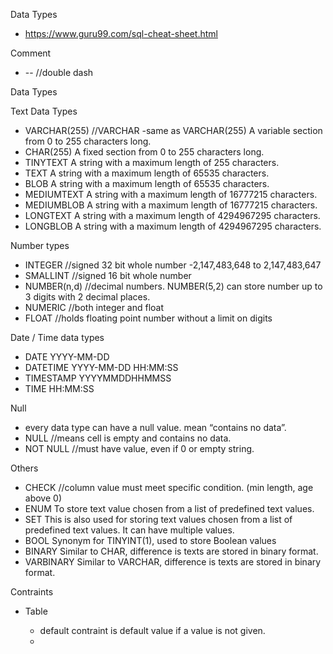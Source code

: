 Data Types

- <https://www.guru99.com/sql-cheat-sheet.html>

Comment

- -- //double dash

Data Types

Text Data Types

- VARCHAR(255) //VARCHAR -same as VARCHAR(255) A variable section from 0
  to 255 characters long.
- CHAR(255) A fixed section from 0 to 255 characters long.
- TINYTEXT A string with a maximum length of 255 characters.
- TEXT A string with a maximum length of 65535 characters.
- BLOB A string with a maximum length of 65535 characters.
- MEDIUMTEXT A string with a maximum length of 16777215 characters.
- MEDIUMBLOB A string with a maximum length of 16777215 characters.
- LONGTEXT A string with a maximum length of 4294967295 characters.
- LONGBLOB A string with a maximum length of 4294967295 characters.

Number types

- INTEGER //signed 32 bit whole number -2,147,483,648 to 2,147,483,647
- SMALLINT //signed 16 bit whole number
- NUMBER(n,d) //decimal numbers. NUMBER(5,2) can store number up to 3
  digits with 2 decimal places.
- NUMERIC //both integer and float
- FLOAT //holds floating point number without a limit on digits

Date / Time data types

- DATE YYYY-MM-DD
- DATETIME YYYY-MM-DD HH:MM:SS
- TIMESTAMP YYYYMMDDHHMMSS
- TIME HH:MM:SS

Null

- every data type can have a null value. mean “contains no data”.
- NULL //means cell is empty and contains no data.
- NOT NULL //must have value, even if 0 or empty string.

Others

- CHECK //column value must meet specific condition. (min length, age
  above 0)
- ENUM To store text value chosen from a list of predefined text values.
- SET This is also used for storing text values chosen from a list of
  predefined text values. It can have multiple values.
- BOOL Synonym for TINYINT(1), used to store Boolean values
- BINARY Similar to CHAR, difference is texts are stored in binary
  format.
- VARBINARY Similar to VARCHAR, difference is texts are stored in binary
  format.

Contraints

- Table

  - default contraint is default value if a value is not given.
  -
